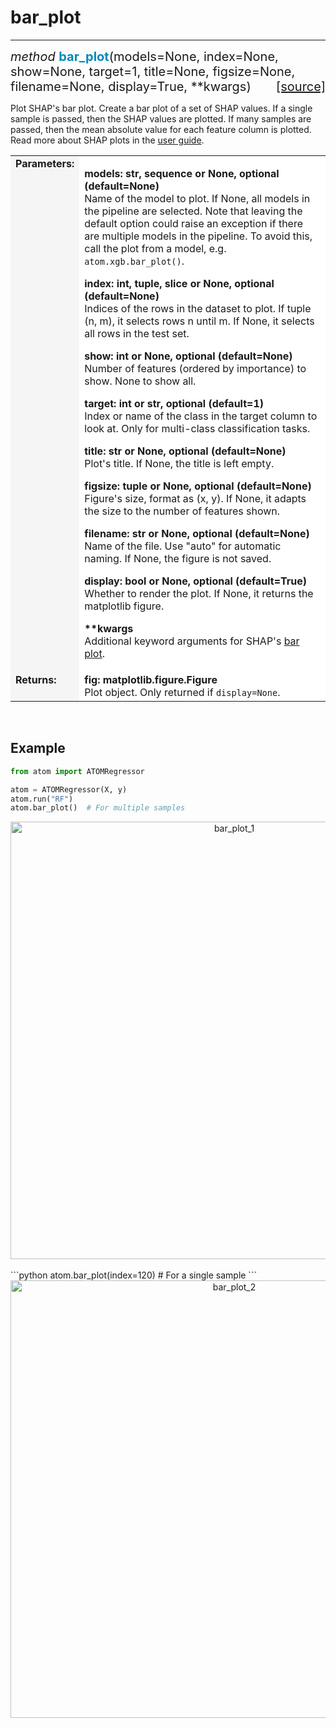 # bar_plot
----------

<div style="font-size:20px">
<em>method</em> <strong style="color:#008AB8">bar_plot</strong>(models=None,
index=None, show=None, target=1, title=None, figsize=None, filename=None,
display=True, **kwargs)
<span style="float:right">
<a href="https://github.com/tvdboom/ATOM/blob/master/atom/plots.py#L2644">[source]</a>
</span>
</div>

Plot SHAP's bar plot. Create a bar plot of a set of SHAP values. If
a single sample is passed, then the SHAP values are plotted. If many
samples are passed, then the mean absolute value for each feature
column is plotted. Read more about SHAP plots in the [user guide](../../../user_guide/plots/#shap).

<table style="font-size:16px">
<tr>
<td width="20%" style="vertical-align:top; background:#F5F5F5;"><strong>Parameters:</strong></td>
<td width="80%" style="background:white;">
<p>
<strong>models: str, sequence or None, optional (default=None)</strong><br>
Name of the model to plot. If None, all models in the pipeline are
selected. Note that leaving the default option could raise an
exception if there are multiple models in the pipeline. To avoid
this, call the plot from a model, e.g. <code>atom.xgb.bar_plot()</code>.
</p>
<p>
<strong>index: int, tuple, slice or None, optional (default=None)</strong><br>
Indices of the rows in the dataset to plot. If tuple (n, m), it selects
rows n until m. If None, it selects all rows in the test set.
</p>
<p>
<strong>show: int or None, optional (default=None)</strong><br>
Number of features (ordered by importance) to show. None to show all.
</p>
<p>
<strong>target: int or str, optional (default=1)</strong><br>
Index or name of the class in the target column to look at. Only
for multi-class classification tasks.
</p>
<p>
<strong>title: str or None, optional (default=None)</strong><br>
Plot's title. If None, the title is left empty.
</p>
<p>
<strong>figsize: tuple or None, optional (default=None)</strong><br>
Figure's size, format as (x, y). If None, it adapts the size to the
number of features shown.
</p>
<p>
<strong>filename: str or None, optional (default=None)</strong><br>
Name of the file. Use "auto" for automatic naming.
If None, the figure is not saved.
</p>
<p>
<strong>display: bool or None, optional (default=True)</strong><br>
Whether to render the plot. If None, it returns the matplotlib figure.
</p>
<p>
<strong>**kwargs</strong><br>
Additional keyword arguments for SHAP's <a href="https://shap.readthedocs.io/en/latest/generated/shap.plots.bar.html">bar plot</a>.
</p>
</td>
</tr>
<tr>
<td width="20%" style="vertical-align:top; background:#F5F5F5;"><strong>Returns:</strong></td>
<td width="80%" style="background:white;">
<strong>fig: matplotlib.figure.Figure</strong><br>
Plot object. Only returned if <code>display=None</code>.
</td>
</tr>
</table>
<br />



## Example

```python
from atom import ATOMRegressor

atom = ATOMRegressor(X, y)
atom.run("RF")
atom.bar_plot()  # For multiple samples
```
<div align="center">
    <img src="../../../img/plots/bar_plot_1.png" alt="bar_plot_1" width="700" height="700"/>
</div>
<br>
```python
atom.bar_plot(index=120)  # For a single sample
```
<div align="center">
    <img src="../../../img/plots/bar_plot_2.png" alt="bar_plot_2" width="700" height="700"/>
</div>
